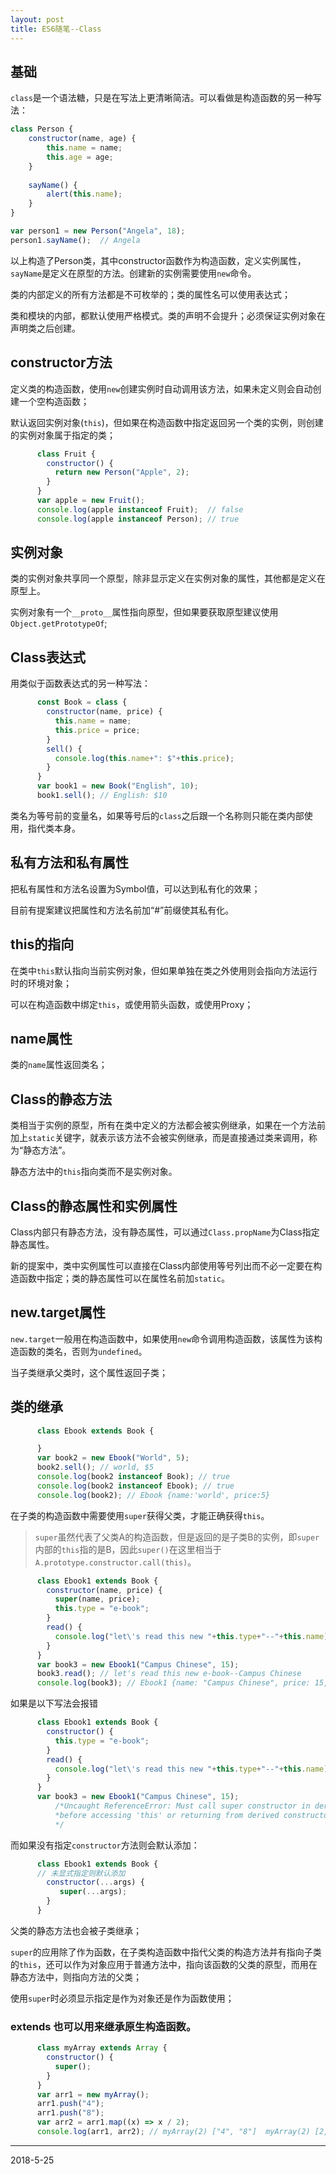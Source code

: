 ```yaml
---
layout: post
title: ES6随笔--Class
---
```


## 基础
`class`是一个语法糖，只是在写法上更清晰简洁。可以看做是构造函数的另一种写法：
```javascript
class Person {
    constructor(name, age) {
        this.name = name;
        this.age = age;
    }
    
    sayName() {
        alert(this.name);
    }
}

var person1 = new Person("Angela", 18);
person1.sayName();  // Angela
```
以上构造了Person类，其中constructor函数作为构造函数，定义实例属性，`sayName`是定义在原型的方法。创建新的实例需要使用`new`命令。

类的内部定义的所有方法都是不可枚举的；类的属性名可以使用表达式；

类和模块的内部，都默认使用严格模式。类的声明不会提升；必须保证实例对象在声明类之后创建。

## constructor方法
定义类的构造函数，使用`new`创建实例时自动调用该方法，如果未定义则会自动创建一个空构造函数；

默认返回实例对象(`this`)，但如果在构造函数中指定返回另一个类的实例，则创建的实例对象属于指定的类；
```javascript
      class Fruit {
        constructor() {
          return new Person("Apple", 2);
        }
      }
      var apple = new Fruit();
      console.log(apple instanceof Fruit);  // false
      console.log(apple instanceof Person); // true
```

## 实例对象
类的实例对象共享同一个原型，除非显示定义在实例对象的属性，其他都是定义在原型上。

实例对象有一个`__proto__`属性指向原型，但如果要获取原型建议使用`Object.getPrototypeOf`;
## Class表达式

用类似于函数表达式的另一种写法：
```javascript
      const Book = class {
        constructor(name, price) {
          this.name = name;
          this.price = price;
        }
        sell() {
          console.log(this.name+": $"+this.price);
        }
      }
      var book1 = new Book("English", 10);
      book1.sell(); // English: $10
```
类名为等号前的变量名，如果等号后的`class`之后跟一个名称则只能在类内部使用，指代类本身。

## 私有方法和私有属性
把私有属性和方法名设置为Symbol值，可以达到私有化的效果；

目前有提案建议把属性和方法名前加“#”前缀使其私有化。
## this的指向
在类中`this`默认指向当前实例对象，但如果单独在类之外使用则会指向方法运行时的环境对象；

可以在构造函数中绑定`this`，或使用箭头函数，或使用Proxy；
## name属性
类的`name`属性返回类名；

## Class的静态方法
类相当于实例的原型，所有在类中定义的方法都会被实例继承，如果在一个方法前加上`static`关键字，就表示该方法不会被实例继承，而是直接通过类来调用，称为“静态方法”。

静态方法中的`this`指向类而不是实例对象。

## Class的静态属性和实例属性
Class内部只有静态方法，没有静态属性，可以通过`Class.propName`为Class指定静态属性。

新的提案中，类中实例属性可以直接在Class内部使用等号列出而不必一定要在构造函数中指定；类的静态属性可以在属性名前加`static`。

## new.target属性
`new.target`一般用在构造函数中，如果使用`new`命令调用构造函数，该属性为该构造函数的类名，否则为`undefined`。

当子类继承父类时，这个属性返回子类；

## 类的继承

```javascript
      class Ebook extends Book {

      }
      var book2 = new Ebook("World", 5);
      book2.sell(); // world, $5
      console.log(book2 instanceof Book); // true
      console.log(book2 instanceof Ebook); // true
      console.log(book2); // Ebook {name:'world', price:5}
```
在子类的构造函数中需要使用`super`获得父类，才能正确获得`this`。

>`super`虽然代表了父类A的构造函数，但是返回的是子类B的实例，即`super`内部的`this`指的是B，因此`super()`在这里相当于`A.prototype.constructor.call(this)`。

```javascript
      class Ebook1 extends Book {
        constructor(name, price) {
          super(name, price);
          this.type = "e-book";
        }
        read() {
          console.log("let\'s read this new "+this.type+"--"+this.name);
        }
      }
      var book3 = new Ebook1("Campus Chinese", 15);
      book3.read(); // let's read this new e-book--Campus Chinese
      console.log(book3); // Ebook1 {name: "Campus Chinese", price: 15, type: "e-book"}
```
如果是以下写法会报错

```javascript
      class Ebook1 extends Book {
        constructor() {
          this.type = "e-book";  
        }
        read() {
          console.log("let\'s read this new "+this.type+"--"+this.name);
        }
      }
      var book3 = new Ebook1("Campus Chinese", 15);
          /*Uncaught ReferenceError: Must call super constructor in derived class 
          *before accessing 'this' or returning from derived constructor
          */
```

而如果没有指定`constructor`方法则会默认添加：
```javascript
      class Ebook1 extends Book {
      // 未显式指定则默认添加
        constructor(...args) {
           super(...args);
        }
      }
```
父类的静态方法也会被子类继承；

`super`的应用除了作为函数，在子类构造函数中指代父类的构造方法并有指向子类的`this`，还可以作为对象应用于普通方法中，指向该函数的父类的原型，而用在静态方法中，则指向方法的父类；

使用`super`时必须显示指定是作为对象还是作为函数使用；

### extends 也可以用来继承原生构造函数。

```javascript
      class myArray extends Array {
        constructor() {
          super();
        }
      }
      var arr1 = new myArray();
      arr1.push("4");
      arr1.push("8");
      var arr2 = arr1.map((x) => x / 2);
      console.log(arr1, arr2); // myArray(2) ["4", "8"]  myArray(2) [2, 4]
```

***
2018-5-25